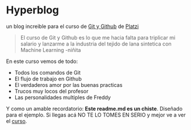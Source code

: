 # Hyperblog
un blog increible para el curso de [Git y Github](http://https://platzi.com/cursos/git-github/ "Git y Github") de [Platzi](http:/https://platzi.com/home/ "Platzi")
>El curso de Git y Github es lo que me hacia falta para triplicar mi salario y lanzarme a la industria del tejido de lana sintetica con Machine Learning
> -niñita

En este curso vemos de todo:
* Todos los comandos de Git
* El flujo de trabajo en Github
* El verdaderos amor por las buenas practicas
* Trucos muy locos del profesor
* Las personalidades multiples de Freddy

Y como un amable recordatorio: **Este readme.md es un chiste**. Diseñado para el ejemplo. Si llegas acá NO TE LO TOMES EN SERIO y mejor ve a ver el [curso](http://https://platzi.com/cursos/git-github/ "curso").